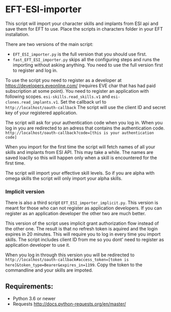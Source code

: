 # EFT-ESI-importer

This script will import your character skills and implants from ESI api and save them for EFT to use.
Place the scripts in characters folder in your EFT installation.

There are two versions of the main script:
*  	`EFT_ESI_importer.py` is the full version that you should use first.
*  	`fast_EFT_ESI_importer.py` skips all the configuring steps and runs the importing without asking anything. You need to use the full version first to register and log in.

To use the script you need to register as a developer at https://developers.eveonline.com/ (requires EVE char that has had paid subscription at some point). You need to register an application with following scopes. `esi-skills.read_skills.v1` and
`esi-clones.read_implants.v1`. Set the callback url to `    http://localhost/oauth-callback ` The script will use the client ID and secret key of your registered application.

The script will ask for your authentication code when you log in. When you log in you are redirected to an adress that contains the authentication code.
`http://localhost/oauth-callback?code=[this is your authentication code]`

When you import for the first time the script will fetch names of all your skills and implants from ESI API. This may take a while. The names are saved loaclly so this will happen only when a skill is encountered for the first time.

The script will import your effective skill levels. So if you are alpha with omega skills the script will only import your alpha skills.

### Implicit version

There is also a third script `EFT_ESI_importer_implicit.py`. This version is meant for those who can not register as application developers. If you can register as an application developer the other two are much better.

This version of the script uses implicit grant authorization flow instead of the other one. The result is that no refresh token is aquired and the login expires in 20 minutes. This will require you to log in every time you import skills. The script includes  client ID from me so you dont' need to register as application developer to use it.

When you log in through this version you will be redirected to `http://localhost/oauth-callback#access_token=[token is here]&token_type=Bearer&expires_in=1199`. Copy the token to the commandline and your skills are impoted.

## Requirements: 
* Python 3.6 or newer
* Requests http://docs.python-requests.org/en/master/
